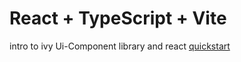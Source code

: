 # React + TypeScript + Vite

intro to ivy Ui-Component library and react [quickstart](https://react.dev/learn)